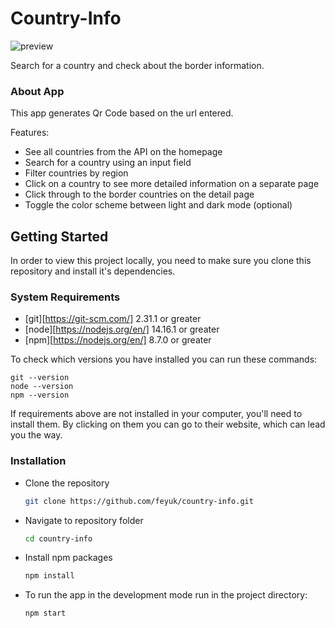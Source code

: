 # Country-Info


<img src="./country-image-preview-image.png" alt="preview"/>

Search for a country and check about the border information.


### About App

This app generates Qr Code based on the url entered.

Features: 

- See all countries from the API on the homepage
- Search for a country using an input field
- Filter countries by region
- Click on a country to see more detailed information on a separate page
- Click through to the border countries on the detail page
- Toggle the color scheme between light and dark mode (optional)



## Getting Started

In order to view this project locally, you need to make sure you clone this repository and install it's dependencies.

### System Requirements

- [git][https://git-scm.com/] 2.31.1 or greater
- [node][https://nodejs.org/en/] 14.16.1 or greater
- [npm][https://nodejs.org/en/] 8.7.0 or greater

To check which versions you have installed you can run these commands:
```
git --version
node --version
npm --version
```
If requirements above are not installed in your computer, you'll need to install them. By clicking on them you can go to their website, which can lead you the way.

### Installation

- Clone the repository
  ```sh
  git clone https://github.com/feyuk/country-info.git
  ```
- Navigate to repository folder
  ```sh
  cd country-info
  ```
- Install npm packages
  ```sh
  npm install
  ```
- To run the app in the development mode run in the project directory: 
  ```sh
  npm start
  ```


